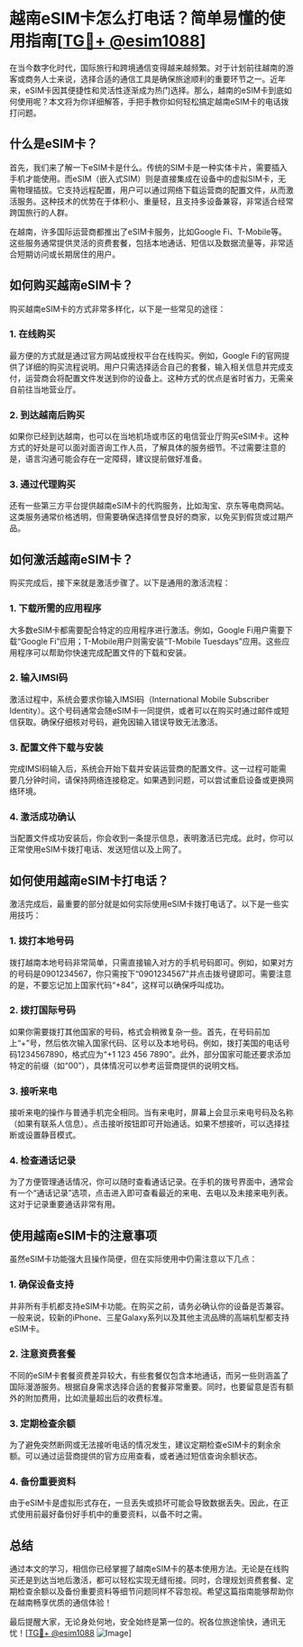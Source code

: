 # 越南eSIM卡怎么打电话？简单易懂的使用指南[[TG💪+ @esim1088](https://t.me/s/esim1088)]

在当今数字化时代，国际旅行和跨境通信变得越来越频繁。对于计划前往越南的游客或商务人士来说，选择合适的通信工具是确保旅途顺利的重要环节之一。近年来，eSIM卡因其便捷性和灵活性逐渐成为热门选择。那么，越南的eSIM卡到底如何使用呢？本文将为你详细解答，手把手教你如何轻松搞定越南eSIM卡的电话拨打问题。

## 什么是eSIM卡？

首先，我们来了解一下eSIM卡是什么。传统的SIM卡是一种实体卡片，需要插入手机才能使用。而eSIM（嵌入式SIM）则是直接集成在设备中的虚拟SIM卡，无需物理插拔。它支持远程配置，用户可以通过网络下载运营商的配置文件，从而激活服务。这种技术的优势在于体积小、重量轻，且支持多设备兼容，非常适合经常跨国旅行的人群。

在越南，许多国际运营商都推出了eSIM卡服务，比如Google Fi、T-Mobile等。这些服务通常提供灵活的资费套餐，包括本地通话、短信以及数据流量等，非常适合短期访问或长期居住的用户。

## 如何购买越南eSIM卡？

购买越南eSIM卡的方式非常多样化，以下是一些常见的途径：

### 1. 在线购买

最方便的方式就是通过官方网站或授权平台在线购买。例如，Google Fi的官网提供了详细的购买流程说明。用户只需选择适合自己的套餐，输入相关信息并完成支付，运营商会将配置文件发送到你的设备上。这种方式的优点是省时省力，无需亲自前往当地营业厅。

### 2. 到达越南后购买

如果你已经到达越南，也可以在当地机场或市区的电信营业厅购买eSIM卡。这种方式的好处是可以面对面咨询工作人员，了解具体的服务细节。不过需要注意的是，语言沟通可能会存在一定障碍，建议提前做好准备。

### 3. 通过代理购买

还有一些第三方平台提供越南eSIM卡的代购服务，比如淘宝、京东等电商网站。这类服务通常价格透明，但需要确保选择信誉良好的商家，以免买到假货或过期产品。

## 如何激活越南eSIM卡？

购买完成后，接下来就是激活步骤了。以下是通用的激活流程：

### 1. 下载所需的应用程序

大多数eSIM卡都需要配合特定的应用程序进行激活。例如，Google Fi用户需要下载“Google Fi”应用；T-Mobile用户则需安装“T-Mobile Tuesdays”应用。这些应用程序可以帮助你快速完成配置文件的下载和安装。

### 2. 输入IMSI码

激活过程中，系统会要求你输入IMSI码（International Mobile Subscriber Identity）。这个号码通常会随eSIM卡一同提供，或者可以在购买时通过邮件或短信获取。确保仔细核对号码，避免因输入错误导致无法激活。

### 3. 配置文件下载与安装

完成IMSI码输入后，系统会开始下载并安装运营商的配置文件。这一过程可能需要几分钟时间，请保持网络连接稳定。如果遇到问题，可以尝试重启设备或更换网络环境。

### 4. 激活成功确认

当配置文件成功安装后，你会收到一条提示信息，表明激活已完成。此时，你可以正常使用eSIM卡拨打电话、发送短信以及上网了。

## 如何使用越南eSIM卡打电话？

激活完成后，最重要的部分就是如何实际使用eSIM卡拨打电话了。以下是一些实用技巧：

### 1. 拨打本地号码

拨打越南本地号码非常简单，只需直接输入对方的手机号码即可。例如，如果对方的号码是0901234567，你只需按下“0901234567”并点击拨号键即可。需要注意的是，不要忘记加上国家代码“+84”，这样可以确保呼叫成功。

### 2. 拨打国际号码

如果你需要拨打其他国家的号码，格式会稍微复杂一些。首先，在号码前加上“+”号，然后依次输入国家代码、区号以及本地号码。例如，拨打美国的电话号码1234567890，格式应为“+1 123 456 7890”。此外，部分国家可能还要求添加特定的前缀（如“00”），具体情况可以参考运营商提供的说明文档。

### 3. 接听来电

接听来电的操作与普通手机完全相同。当有来电时，屏幕上会显示来电号码及名称（如果有联系人信息）。点击接听按钮即可开始通话。如果不想接听，可以选择挂断或设置静音模式。

### 4. 检查通话记录

为了方便管理通话情况，你可以随时查看通话记录。在手机的拨号界面中，通常会有一个“通话记录”选项，点击进入即可查看最近的来电、去电以及未接来电列表。这对于记录重要通话非常有用。

## 使用越南eSIM卡的注意事项

虽然eSIM卡功能强大且操作简便，但在实际使用中仍需注意以下几点：

### 1. 确保设备支持

并非所有手机都支持eSIM卡功能。在购买之前，请务必确认你的设备是否兼容。一般来说，较新的iPhone、三星Galaxy系列以及其他主流品牌的高端机型都支持eSIM卡。

### 2. 注意资费套餐

不同的eSIM卡套餐资费差异较大，有些套餐仅包含本地通话，而另一些则涵盖了国际漫游服务。根据自身需求选择合适的套餐非常重要。同时，也要留意是否有额外的附加费用，比如流量超出后的收费标准。

### 3. 定期检查余额

为了避免突然断网或无法接听电话的情况发生，建议定期检查eSIM卡的剩余余额。可以通过运营商提供的官方应用查看，或者通过短信查询余额状态。

### 4. 备份重要资料

由于eSIM卡是虚拟形式存在，一旦丢失或损坏可能会导致数据丢失。因此，在正式使用前最好备份好手机中的重要资料，以备不时之需。

## 总结

通过本文的学习，相信你已经掌握了越南eSIM卡的基本使用方法。无论是在线购买还是到达当地后激活，都可以轻松实现无缝衔接。同时，合理规划资费套餐、定期检查余额以及备份重要资料等细节问题同样不容忽视。希望这篇指南能够帮助你在越南畅享优质的通信体验！

最后提醒大家，无论身处何地，安全始终是第一位的。祝各位旅途愉快，通讯无忧！[[TG💪+ @esim1088](https://t.me/s/esim1088) ![Image](https://i.postimg.cc/4NQfJmqS/Snipaste-2025-05-13-00-14-12.png)]